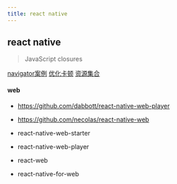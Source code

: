 ```yaml
---
title: react native
---
```


## react native

> JavaScript closures

[navigator案例](https://github.com/xinyu198736/htmljs-ReactNative/blob/master/MainTabBar.js)
[优化卡顿](http://blog.csdn.net/cexo425/article/details/52084503)
[资源集合](http://lib.csdn.net/article/reactnative/51914)



#### web
- https://github.com/dabbott/react-native-web-player
- https://github.com/necolas/react-native-web

- react-native-web-starter
- react-native-web-player
- react-web
- react-native-for-web

